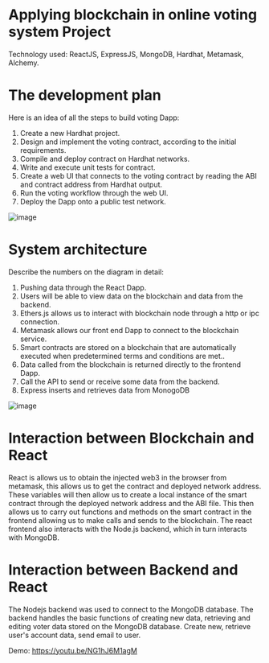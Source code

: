 # Applying blockchain in online voting system Project

Technology used: ReactJS, ExpressJS, MongoDB, Hardhat, Metamask, Alchemy.

# The development plan 

Here is an idea of all the steps to build voting Dapp:
1.	Create a new Hardhat project.
2.	Design and implement the voting contract, according to the initial requirements.
3.	Compile and deploy contract on Hardhat networks.
4.	Write and execute unit tests for contract.
5.	Create a web UI that connects to the voting contract by reading the ABI and contract address from Hardhat output.
6.	Run the voting workflow through the web UI.
7.	Deploy the Dapp onto a public test network.

![image](https://user-images.githubusercontent.com/54812014/211144891-d75ce3d5-1a34-4e0f-8f04-a55c17eeb2b6.png)

#	System architecture

Describe the numbers on the diagram in detail:
1. Pushing data through the React Dapp.
2. Users will be able to view data on the blockchain and data from the backend.
3. Ethers.js allows us to interact with blockchain node through a http or ipc connection.
4. Metamask allows our front end Dapp to connect to the blockchain service.
5. Smart contracts are stored on a blockchain that are automatically executed when predetermined terms and conditions are met..
6. Data called from the blockchain is returned directly to the frontend Dapp.
7. Call the API to send or receive some data from the backend.
8. Express inserts and retrieves data from MonogoDB

![image](https://user-images.githubusercontent.com/54812014/211144765-147336a7-1546-4df2-bf88-78e91bdf04c3.png)

# Interaction between Blockchain and React

React is allows us to obtain the injected web3 in the browser from metamask, this allows us to get the contract and deployed network address. These variables will then allow us to create a local instance of the smart contract through the deployed network address and the ABI file. This then allows us to carry out functions and methods on the smart contract in the frontend allowing us to make calls and sends to the blockchain. The react frontend also interacts with the Node.js backend, which in turn interacts with MongoDB.

# Interaction between Backend and React

The Nodejs backend was used to connect to the MongoDB database. The backend handles the basic functions of creating new data, retrieving and editing voter data stored on the MongoDB database. Create new, retrieve user's account data, send email to user.

Demo: https://youtu.be/NG1hJ6M1agM

